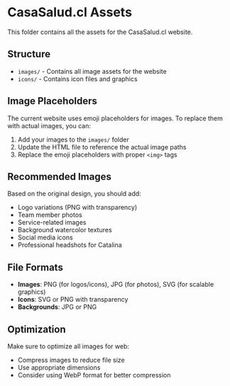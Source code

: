 # CasaSalud.cl Assets

This folder contains all the assets for the CasaSalud.cl website.

## Structure

- `images/` - Contains all image assets for the website
- `icons/` - Contains icon files and graphics

## Image Placeholders

The current website uses emoji placeholders for images. To replace them with actual images, you can:

1. Add your images to the `images/` folder
2. Update the HTML file to reference the actual image paths
3. Replace the emoji placeholders with proper `<img>` tags

## Recommended Images

Based on the original design, you should add:

- Logo variations (PNG with transparency)
- Team member photos
- Service-related images
- Background watercolor textures
- Social media icons
- Professional headshots for Catalina

## File Formats

- **Images**: PNG (for logos/icons), JPG (for photos), SVG (for scalable graphics)
- **Icons**: SVG or PNG with transparency
- **Backgrounds**: JPG or PNG

## Optimization

Make sure to optimize all images for web:
- Compress images to reduce file size
- Use appropriate dimensions
- Consider using WebP format for better compression
